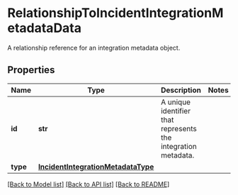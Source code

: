 # RelationshipToIncidentIntegrationMetadataData

A relationship reference for an integration metadata object.

## Properties
Name | Type | Description | Notes
------------ | ------------- | ------------- | -------------
**id** | **str** | A unique identifier that represents the integration metadata. | 
**type** | [**IncidentIntegrationMetadataType**](IncidentIntegrationMetadataType.md) |  | 

[[Back to Model list]](README.md#documentation-for-models) [[Back to API list]](README.md#documentation-for-api-endpoints) [[Back to README]](README.md)


